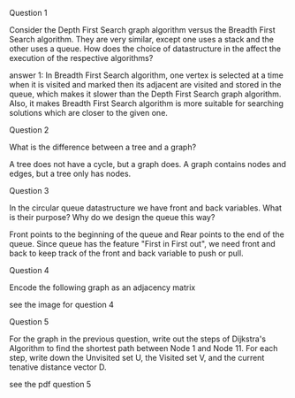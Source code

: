 Question 1

Consider the Depth First Search graph algorithm versus the Breadth First Search algorithm. 
They are very similar, except one uses a stack and the other uses a queue. How does the choice of datastructure 
in the affect the execution of the respective algorithms?

answer 1:
In Breadth First Search algorithm, one vertex is selected at a time when it is visited and marked
then its adjacent are visited and stored in the queue, which makes it slower than the Depth First Search graph algorithm.
Also, it makes Breadth First Search algorithm is more suitable for searching solutions which are closer to the given one.

Question 2

What is the difference between a tree and a graph?

A tree does not have a cycle, but a graph does. A graph contains nodes and edges, but a tree only has nodes.

Question 3

In the circular queue datastructure we have front and back variables. 
What is their purpose? Why do we design the queue this way?

Front points to the beginning of the queue and Rear points to the end of the queue. Since queue has the feature "First in First out", we need front and back to
keep track of the front and back variable to push or pull.

Question 4

Encode the following graph as an adjacency matrix

see the image for question 4

Question 5

For the graph in the previous question, write out the steps of Dijkstra's Algorithm 
to find the shortest path between Node 1 and Node 11. For each step, write down 
the Unvisited set U, the Visited set V, and the current tenative distance vector D.

see the pdf question 5

